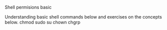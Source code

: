 Shell permisions basic

Understanding basic shell commands below and exercises on the concepts below.
chmod
sudo
su
chown
chgrp
